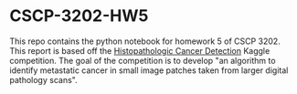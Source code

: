 # CSCP-3202-HW5

This repo contains the python notebook for homework 5 of CSCP 3202.
This report is based off the [Histopathologic Cancer Detection](https://www.kaggle.com/c/histopathologic-cancer-detection/overview) Kaggle competition.
The goal of the competition is to develop "an algorithm to identify metastatic cancer in small image patches taken from larger digital pathology scans".
